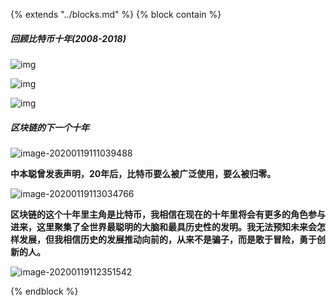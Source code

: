 {%  extends "../blocks.md"  %}
{%  block contain  %}

##### 回顾比特币十年(2008-2018)





![img](/Users/zh/Documents/个人信息/gitbook/web/assets/images/tenyearsback.png)

![img](/Users/zh/Documents/个人信息/gitbook/web/assets/images/tenyearsback2.png)

![img](/Users/zh/Documents/个人信息/gitbook/web/assets/images/tenyearsback3.png)



##### 区块链的下一个十年 



![image-20200119111039488](/Users/zh/Documents/个人信息/gitbook/web/assets/images/image-20200119111039488.png)



**中本聪曾发表声明，20年后，比特币要么被广泛使用，要么被归零。**



![image-20200119113034766](/Users/zh/Documents/个人信息/gitbook/web/assets/images/image-20200119113034766.png)





**区块链的这个十年里主角是比特币，我相信在现在的十年里将会有更多的角色参与进来，这里聚集了全世界最聪明的大脑和最具历史性的发明。我无法预知未来会怎样发展，但我相信历史的发展推动向前的，从来不是骗子，而是敢于冒险，勇于创新的人。**



![image-20200119112351542](/Users/zh/Documents/个人信息/gitbook/web/assets/images/image-20200119112351542.png)



{%  endblock   %}